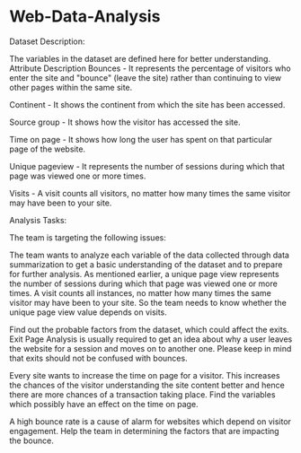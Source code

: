 # Web-Data-Analysis

Dataset Description:

The variables in the dataset are defined here for better understanding.
Attribute	Description
Bounces - 	It represents the percentage of visitors who enter the site and "bounce" (leave the site) rather than continuing to view other pages within the same site.

Continent - 	It shows the continent from which the site has been accessed.

Source group -	It shows how the visitor has accessed the site.

Time on page -	It shows how long the user has spent on that particular page of the website.

Unique pageview -	It represents the number of sessions during which that page was viewed one or more times.

Visits -	A visit counts all visitors, no matter how many times the same visitor may have been to your site.



Analysis Tasks:

The team is targeting the following issues:

The team wants to analyze each variable of the data collected through data summarization to get a basic understanding of the dataset and to prepare for further analysis.
As mentioned earlier, a unique page view represents the number of sessions during which that page was viewed one or more times. A visit counts all instances, no matter how many times the same visitor may have been to your site. So the team needs to know whether the unique page view value depends on visits.

Find out the probable factors from the dataset, which could affect the exits. Exit Page Analysis is usually required to get an idea about why a user leaves the website for a session and moves on to another one. Please keep in mind that exits should not be confused with bounces.

Every site wants to increase the time on page for a visitor. This increases the chances of the visitor understanding the site content better and hence there are more chances of a transaction taking place. Find the variables which possibly have an effect on the time on page.

A high bounce rate is a cause of alarm for websites which depend on visitor engagement. Help the team in determining the factors that are impacting the bounce.
